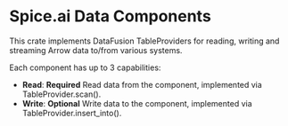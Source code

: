 # Spice.ai Data Components

This crate implements DataFusion TableProviders for reading, writing and streaming Arrow data to/from various systems.

Each component has up to 3 capabilities:
- **Read**: **Required** Read data from the component, implemented via TableProvider.scan().
- **Write**: **Optional** Write data to the component, implemented via TableProvider.insert_into().
